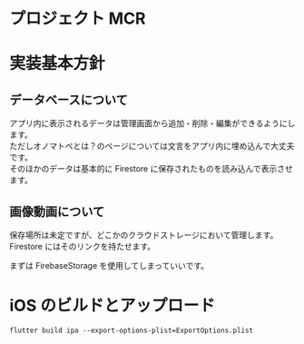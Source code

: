 # プロジェクト MCR

# 実装基本方針

## データベースについて

アプリ内に表示されるデータは管理画面から追加・削除・編集ができるようにします。  
ただしオノマトペとは？のページについては文言をアプリ内に埋め込んで大丈夫です。  
そのほかのデータは基本的に Firestore に保存されたものを読み込んで表示させます。

## 画像動画について

保存場所は未定ですが、どこかのクラウドストレージにおいて管理します。  
Firestore にはそのリンクを持たせます。

まずは FirebaseStorage を使用してしまっていいです。

# iOS のビルドとアップロード

`flutter build ipa --export-options-plist=ExportOptions.plist`
